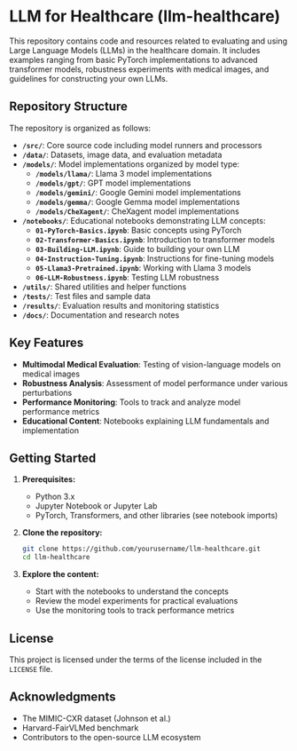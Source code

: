 # LLM for Healthcare (llm-healthcare)

This repository contains code and resources related to evaluating and using Large Language Models (LLMs) in the healthcare domain. It includes examples ranging from basic PyTorch implementations to advanced transformer models, robustness experiments with medical images, and guidelines for constructing your own LLMs.

## Repository Structure

The repository is organized as follows:

* **`/src/`**: Core source code including model runners and processors
* **`/data/`**: Datasets, image data, and evaluation metadata
* **`/models/`**: Model implementations organized by model type:
  * **`/models/llama/`**: Llama 3 model implementations
  * **`/models/gpt/`**: GPT model implementations
  * **`/models/gemini/`**: Google Gemini model implementations
  * **`/models/gemma/`**: Google Gemma model implementations
  * **`/models/CheXagent/`**: CheXagent model implementations
* **`/notebooks/`**: Educational notebooks demonstrating LLM concepts:
  * **`01-PyTorch-Basics.ipynb`**: Basic concepts using PyTorch
  * **`02-Transformer-Basics.ipynb`**: Introduction to transformer models
  * **`03-Building-LLM.ipynb`**: Guide to building your own LLM
  * **`04-Instruction-Tuning.ipynb`**: Instructions for fine-tuning models
  * **`05-Llama3-Pretrained.ipynb`**: Working with Llama 3 models
  * **`06-LLM-Robustness.ipynb`**: Testing LLM robustness
* **`/utils/`**: Shared utilities and helper functions
* **`/tests/`**: Test files and sample data
* **`/results/`**: Evaluation results and monitoring statistics
* **`/docs/`**: Documentation and research notes

## Key Features

* **Multimodal Medical Evaluation**: Testing of vision-language models on medical images
* **Robustness Analysis**: Assessment of model performance under various perturbations
* **Performance Monitoring**: Tools to track and analyze model performance metrics
* **Educational Content**: Notebooks explaining LLM fundamentals and implementation

## Getting Started

1. **Prerequisites:**
   * Python 3.x
   * Jupyter Notebook or Jupyter Lab
   * PyTorch, Transformers, and other libraries (see notebook imports)

2. **Clone the repository:**
   ```bash
   git clone https://github.com/yourusername/llm-healthcare.git
   cd llm-healthcare
   ```

3. **Explore the content:**
   * Start with the notebooks to understand the concepts
   * Review the model experiments for practical evaluations
   * Use the monitoring tools to track performance metrics

## License

This project is licensed under the terms of the license included in the `LICENSE` file.

## Acknowledgments

* The MIMIC-CXR dataset (Johnson et al.)
* Harvard-FairVLMed benchmark
* Contributors to the open-source LLM ecosystem